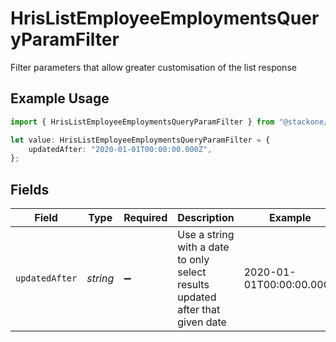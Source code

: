 # HrisListEmployeeEmploymentsQueryParamFilter

Filter parameters that allow greater customisation of the list response

## Example Usage

```typescript
import { HrisListEmployeeEmploymentsQueryParamFilter } from "@stackone/stackone-client-ts/sdk/models/operations";

let value: HrisListEmployeeEmploymentsQueryParamFilter = {
    updatedAfter: "2020-01-01T00:00:00.000Z",
};
```

## Fields

| Field                                                                         | Type                                                                          | Required                                                                      | Description                                                                   | Example                                                                       |
| ----------------------------------------------------------------------------- | ----------------------------------------------------------------------------- | ----------------------------------------------------------------------------- | ----------------------------------------------------------------------------- | ----------------------------------------------------------------------------- |
| `updatedAfter`                                                                | *string*                                                                      | :heavy_minus_sign:                                                            | Use a string with a date to only select results updated after that given date | 2020-01-01T00:00:00.000Z                                                      |